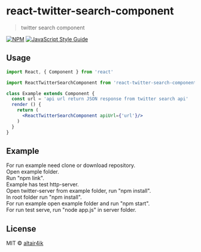 # react-twitter-search-component

> twitter search component

[![NPM](https://img.shields.io/npm/v/react-twitter-search-component.svg)](https://www.npmjs.com/package/react-twitter-search-component) [![JavaScript Style Guide](https://img.shields.io/badge/code_style-standard-brightgreen.svg)](https://standardjs.com)

## Usage

```jsx
import React, { Component } from 'react'

import ReactTwitterSearchComponent from 'react-twitter-search-component'

class Example extends Component {
  const url = 'api url return JSON response from twitter search api'
  render () {
    return (
      <ReactTwitterSearchComponent apiUrl={'url'}/>
    )
  }
}
```
## Example
For run example need clone or download repository.<br>
Open example folder.<br>
Run "npm link".<br>
Example has test http-server.<br>
Open twitter-server from example folder, run "npm install".<br>
In root folder run "npm install".<br>
For run example open example folder and run "npm start".<br>
For run test serve, run "node app.js" in server folder.<br>

## License

MIT © [altair4ik](https://github.com/altair4ik)
